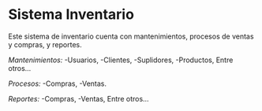 # Sistema Inventario 
Este sistema de inventario cuenta con mantenimientos, procesos de ventas y compras, y reportes. 

*Mantenimientos:* 
  -Usuarios,
  -Clientes,
  -Suplidores,
  -Productos,
  Entre otros...

*Procesos:*
  -Compras,
  -Ventas.
  
*Reportes:*
  -Compras,
  -Ventas,
  Entre otros...
